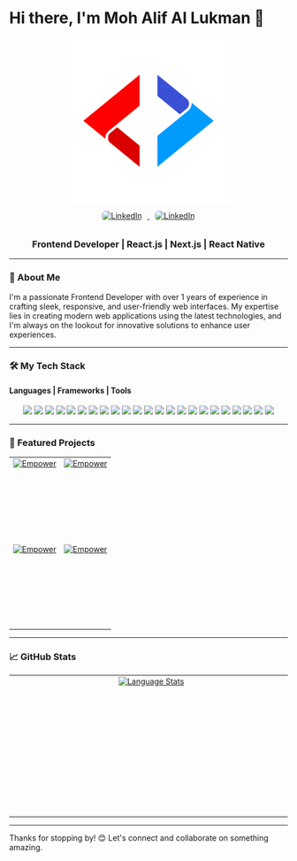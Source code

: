 # Hi there, I'm Moh Alif Al Lukman 👋

<div align="center">
<img src="/logo-icon.png" alt="Banner" width="300" />

</div>
<div align="center">
<a href="https://www.linkedin.com/in/moh-alif-al-lukman/" target="_blank">
<img src="https://img.shields.io/badge/LinkedIn-0077B5?style=for-the-badge&logo=linkedin&logoColor=white" alt="LinkedIn"
style="height: 35px; width: 150px; margin: 10px;
border-radius: 5px;"/>
</a>
<a href="https://www.instagram.com/codewithalif/" target="_blank">
<img src="https://img.shields.io/badge/Instagram-E4405F?style=for-the-badge&logo=instagram&logoColor=white" alt="LinkedIn"
style="height: 35px; width: 150px; margin: 10px;
border-radius: 5px;"/>
</a>
</div>
<div align="center">
<h3>
Frontend Developer | React.js | Next.js | React Native
</h3>
</div>


---
### 🚀 About Me

I'm a passionate Frontend Developer with over 1 years of experience in crafting sleek, responsive, and user-friendly web interfaces. My expertise lies in creating modern web applications using the latest technologies, and I'm always on the lookout for innovative solutions to enhance user experiences.

---

### 🛠️ My Tech Stack

#### Languages | Frameworks | Tools

<div align="center">
  <img src="https://img.shields.io/badge/-JavaScript-03192A?style=for-the-badge&logo=javascript&logoColor=white"/>
  <img src="https://img.shields.io/badge/-TypeScript-03192A?style=for-the-badge&logo=typescript&logoColor=white"/>
  <img src="https://img.shields.io/badge/Next-03192A?style=for-the-badge&logo=next.js&logoColor=white"/>
  <img src="https://img.shields.io/badge/-React-03192A?style=for-the-badge&logo=react&logoColor=61DAFB"/>
  <img src="https://img.shields.io/badge/HTML5-03192A?style=for-the-badge&logo=html5&logoColor=white"/>
  <img src="https://img.shields.io/badge/Vite-03192A?style=for-the-badge&logo=vite&logoColor=FFD62E"/>
  <img src="https://img.shields.io/badge/Expo-03192A?style=for-the-badge&logo=expo&logoColor=white"/>
  <img src="https://img.shields.io/badge/React_Native-03192A?style=for-the-badge&logo=react&logoColor=61DAFB"/>
  <img src="https://img.shields.io/badge/Prisma-03192A?style=for-the-badge&logo=Prisma&logoColor=white"/>
  <img src="https://img.shields.io/badge/axios-03192A?style=for-the-badge&logo=axios&logoColor=white"/>
  <img src="https://img.shields.io/badge/Bootstrap-03192A?style=for-the-badge&logo=bootstrap&logoColor=white"/>
  <img src="https://img.shields.io/badge/Chart%20js-03192A?style=for-the-badge&logo=chartdotjs&logoColor=white"/>
  <img src="https://img.shields.io/badge/daisyUI-03192A?style=for-the-badge&logo=daisyui&logoColor=white"/>
  <img src="https://img.shields.io/badge/fastapi-03192A?style=for-the-badge&logo=FASTAPI&logoColor=white"/>
  <img src="https://img.shields.io/badge/firebase-03192A?style=for-the-badge&logo=firebase&logoColor=ffca28"/>
  <img src="https://img.shields.io/badge/Postman-03192A?style=for-the-badge&logo=Postman&logoColor=FF6C37"/>
  <img src="https://img.shields.io/badge/shadcn%2Fui-03192A?style=for-the-badge&logo=shadcnui&logoColor=white"/>
  <img src="https://img.shields.io/badge/Tailwind_CSS-03192A?style=for-the-badge&logo=tailwind-css&logoColor=38B2AC"/>
  <img src="https://img.shields.io/badge/Zustand-03192A?style=for-the-badge&logo=zustand&logoColor=FFCC33"/>
  <img src="https://img.shields.io/badge/Context_API-03192A?style=for-the-badge&logo=react&logoColor=61DAFB"/>
  <img src="https://img.shields.io/badge/React_Hook_Form-03192A?style=for-the-badge&logo=react-hook-form&logoColor=EC5990"/>
  <img src="https://img.shields.io/badge/Zod-03192A?style=for-the-badge&logo=zod&logoColor=004088"/>
  <img src="https://img.shields.io/badge/-Figma-03192A?style=for-the-badge&logo=figma&logoColor=F24E1E"/>
</div>

---

### 🌟 Featured Projects

<table align="center" style="border-collapse: collapse;">
  <tr>
    <td align="center" style="width: 50%; border: none;">
    <a href="https://github.com/Luxxn12/FE-EMPOWER-HR" style="display: block; height: 150px;">
        <img src="https://github-readme-stats.vercel.app/api/pin/?username=Luxxn12&repo=FE-EMPOWER-HR&show_owner=true&bg_color=03192A&title_color=fff&text_color=fff&icon_color=fff" alt="Empower" style="max-width: 100%; height: 100%;"/>
      </a>
    </td>
    <td align="center" style="width: 50%; border: none;">
         <a href="https://github.com/Luxxn12/library-app" style="display: block; height: 150px;">
        <img src="https://github-readme-stats.vercel.app/api/pin/?username=Luxxn12&repo=library-app&show_owner=true&bg_color=03192A&title_color=fff&text_color=fff&icon_color=fff" alt="Empower" style="max-width: 100%; height: 100%;"/>
      </a>
    </td>
  </tr>
  <tr>
    <td align="center" style="width: 50%; border: none;">
       <a href="https://github.com/Luxxn12/hipmi-mobile" style="display: block; height: 150px;">
        <img src="https://github-readme-stats.vercel.app/api/pin/?username=Luxxn12&repo=hipmi-mobile&show_owner=true&bg_color=03192A&title_color=fff&text_color=fff&icon_color=fff" alt="Empower" style="max-width: 100%; height: 100%;"/>
      </a>
    </td>
    <td align="center" style="width: 50%; border: none;">
      <a href="https://github.com/Luxxn12/flutter-else-online-shop" style="display: block; height: 150px;">
        <img src="https://github-readme-stats.vercel.app/api/pin/?username=Luxxn12&repo=flutter-else-online-shop&show_owner=true&bg_color=03192A&title_color=fff&text_color=fff&icon_color=fff" alt="Empower" style="max-width: 100%; height: 100%;"/>
      </a>
    </td>
  </tr>
</table>



---
### 📈 GitHub Stats

<table align="center" style="border-collapse: collapse;">
  <tr>
    <td align="center" style="width: 50%; border: none;">
      <a href="https://github.com/devanada" style="display: block; height: 250px; width:500px">
        <img src="https://github-readme-stats.vercel.app/api/top-langs/?username=Luxxn12&layout=compact&langs_count=8&bg_color=03192A&title_color=fff&text_color=fff" alt="Language Stats"/>
      </a>
    </td>
  </tr>
</table>

---


Thanks for stopping by! 😊 Let's connect and collaborate on something amazing.
